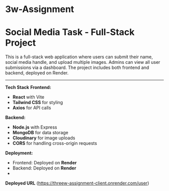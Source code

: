 ﻿# 3w-Assignment
# Social Media Task - Full-Stack Project

This is a full-stack web application where users can submit their name, social media handle, and upload multiple images. Admins can view all user submissions via a dashboard. The project includes both frontend and backend, deployed on Render.

---

 **Tech Stack**
**Frontend:**
- **React** with Vite
- **Tailwind CSS** for styling
- **Axios** for API calls

 **Backend:**
- **Node.js** with Express
- **MongoDB** for data storage
- **Cloudinary** for image uploads
- **CORS** for handling cross-origin requests

 **Deployment:**
- Frontend: Deployed on **Render**
- Backend: Deployed on **Render**
- 
**Deployed URL**
(https://threew-assignment-client.onrender.com/user)
  
